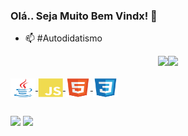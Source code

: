 ### Olá.. Seja Muito Bem Vindx! 👋

- 📫 #Autodidatismo

<div align="center">
  <a href="https://github.com/LucasMendesM">
  <img height="150em" src="https://github-readme-stats.vercel.app/api?username=LucasMendesM&show_icons=true&theme=dark&include_all_commits=true&count_private=true"/><img height="150em" src="https://github-readme-stats.vercel.app/api/top-langs/?username=LucasMendesM&layout=compact&langs_count=7&theme=dark"/>
</div>
<div style="display: inline_block"><br>
  <img align="center" alt="lucas-Js" height="30" width="40" src="https://raw.githubusercontent.com/devicons/devicon/master/icons/java/java-original.svg">
  <img align="center" alt="lucas-Js" height="30" width="40" src="https://raw.githubusercontent.com/devicons/devicon/master/icons/javascript/javascript-plain.svg">
  <img align="center" alt="lucas-HTML" height="30" width="40" src="https://raw.githubusercontent.com/devicons/devicon/master/icons/html5/html5-original.svg">
  <img align="center" alt="lucas-CSS" height="30" width="40" src="https://raw.githubusercontent.com/devicons/devicon/master/icons/css3/css3-original.svg">
</div>
  
  ##
  
<div> 
  <a href = "mailto:jpmarquesmendes@gmail.com" target="_blank"><img src="https://img.shields.io/badge/-Gmail-%23333?style=for-the-badge&logo=gmail&logoColor=white" target="_blank"></a>
  <a href="https://www.linkedin.com/in/joão-lucas-marques-mendes-92791316b/" target="_blank"><img src="https://img.shields.io/badge/-LinkedIn-%230077B5?style=for-the-badge&logo=linkedin&logoColor=white" target="_blank"></a> 
</div>
  
